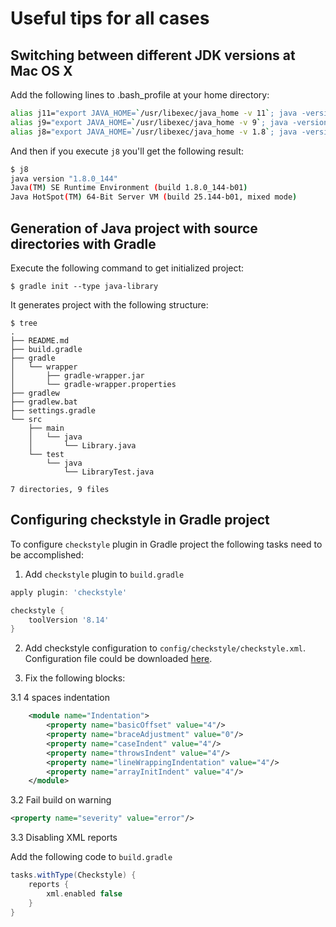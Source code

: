 # Useful tips for all cases

## Switching between different JDK versions at Mac OS X

Add the following lines to .bash_profile at your home directory:

```bash
alias j11="export JAVA_HOME=`/usr/libexec/java_home -v 11`; java -version"
alias j9="export JAVA_HOME=`/usr/libexec/java_home -v 9`; java -version"
alias j8="export JAVA_HOME=`/usr/libexec/java_home -v 1.8`; java -version"
```

And then if you execute `j8` you'll get the following result:

```bash
$ j8
java version "1.8.0_144"
Java(TM) SE Runtime Environment (build 1.8.0_144-b01)
Java HotSpot(TM) 64-Bit Server VM (build 25.144-b01, mixed mode)
```

## Generation of Java project with source directories with Gradle

Execute the following command to get initialized project:

```
$ gradle init --type java-library
```

It generates project with the following structure:

```
$ tree
.
├── README.md
├── build.gradle
├── gradle
│   └── wrapper
│       ├── gradle-wrapper.jar
│       └── gradle-wrapper.properties
├── gradlew
├── gradlew.bat
├── settings.gradle
└── src
    ├── main
    │   └── java
    │       └── Library.java
    └── test
        └── java
            └── LibraryTest.java

7 directories, 9 files
```

## Configuring checkstyle in Gradle project

To configure `checkstyle` plugin in Gradle project the following tasks need to be accomplished:

1. Add `checkstyle` plugin to `build.gradle`

```groovy
apply plugin: 'checkstyle'

checkstyle {
    toolVersion '8.14'
}
```

2. Add checkstyle configuration to `config/checkstyle/checkstyle.xml`. Configuration file could be
downloaded [here](https://github.com/checkstyle/checkstyle/tree/master/config).

3. Fix the following blocks:

3.1 4 spaces indentation

```xml
    <module name="Indentation">
        <property name="basicOffset" value="4"/>
        <property name="braceAdjustment" value="0"/>
        <property name="caseIndent" value="4"/>
        <property name="throwsIndent" value="4"/>
        <property name="lineWrappingIndentation" value="4"/>
        <property name="arrayInitIndent" value="4"/>
    </module>
```

3.2 Fail build on warning

```xml
<property name="severity" value="error"/>
```

3.3 Disabling XML reports

Add the following code to `build.gradle`

```groovy
tasks.withType(Checkstyle) {
    reports {
        xml.enabled false
    }
}
```